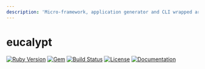 ```yaml
---
description: 'Micro-framework, application generator and CLI wrapped around the Sinatra DSL.'
---
```


# eucalypt

[![Ruby Version](https://img.shields.io/badge/ruby-~>%202.5-red.svg)](https://github.com/eonu/eucalypt/blob/0c509a4e22fd97ec52b6f638af21de783f3aafc8/eucalypt.gemspec#L19) [![Gem](https://img.shields.io/gem/v/eucalypt.svg)](https://rubygems.org/gems/eucalypt) [![Build Status](https://travis-ci.org/eucalypt-framework/eucalypt.svg?branch=master)](https://travis-ci.org/eucalypt-framework/eucalypt) [![License](https://img.shields.io/github/license/eucalypt-framework/eucalypt.svg)](https://github.com/eucalypt-framework/eucalypt/blob/master/LICENSE) [![Documentation](https://img.shields.io/badge/docs-gitbook-blue.svg)](https://eucalypt.gitbook.io/eucalypt)


